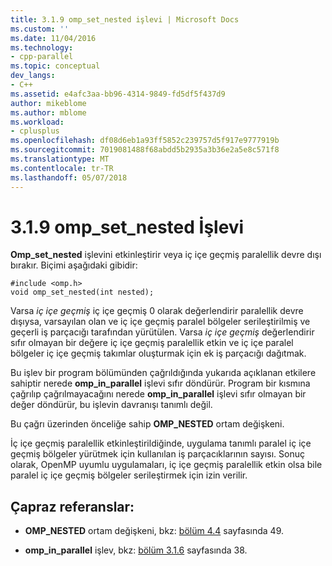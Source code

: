 ```yaml
---
title: 3.1.9 omp_set_nested işlevi | Microsoft Docs
ms.custom: ''
ms.date: 11/04/2016
ms.technology:
- cpp-parallel
ms.topic: conceptual
dev_langs:
- C++
ms.assetid: e4afc3aa-bb96-4314-9849-fd5df5f437d9
author: mikeblome
ms.author: mblome
ms.workload:
- cplusplus
ms.openlocfilehash: df08d6eb1a93ff5852c239757d5f917e9777919b
ms.sourcegitcommit: 7019081488f68abdd5b2935a3b36e2a5e8c571f8
ms.translationtype: MT
ms.contentlocale: tr-TR
ms.lasthandoff: 05/07/2018
---
```

# <a name="319-ompsetnested-function"></a>3.1.9 omp_set_nested İşlevi
**Omp_set_nested** işlevini etkinleştirir veya iç içe geçmiş paralellik devre dışı bırakır. Biçimi aşağıdaki gibidir:  
  
```  
#include <omp.h>  
void omp_set_nested(int nested);  
```  
  
 Varsa *iç içe geçmiş* iç içe geçmiş 0 olarak değerlendirir paralellik devre dışıysa, varsayılan olan ve iç içe geçmiş paralel bölgeler serileştirilmiş ve geçerli iş parçacığı tarafından yürütülen. Varsa *iç içe geçmiş* değerlendirir sıfır olmayan bir değere iç içe geçmiş paralellik etkin ve iç içe paralel bölgeler iç içe geçmiş takımlar oluşturmak için ek iş parçacığı dağıtmak.  
  
 Bu işlev bir program bölümünden çağrıldığında yukarıda açıklanan etkilere sahiptir nerede **omp_in_parallel** işlevi sıfır döndürür. Program bir kısmına çağrılıp çağrılmayacağını nerede **omp_in_parallel** işlevi sıfır olmayan bir değer döndürür, bu işlevin davranışı tanımlı değil.  
  
 Bu çağrı üzerinden önceliğe sahip **OMP_NESTED** ortam değişkeni.  
  
 İç içe geçmiş paralellik etkinleştirildiğinde, uygulama tanımlı paralel iç içe geçmiş bölgeler yürütmek için kullanılan iş parçacıklarının sayısı. Sonuç olarak, OpenMP uyumlu uygulamaları, iç içe geçmiş paralellik etkin olsa bile paralel iç içe geçmiş bölgeler serileştirmek için izin verilir.  
  
## <a name="cross-references"></a>Çapraz referanslar:  
  
-   **OMP_NESTED** ortam değişkeni, bkz: [bölüm 4.4](../../parallel/openmp/4-4-omp-nested.md) sayfasında 49.  
  
-   **omp_in_parallel** işlev, bkz: [bölüm 3.1.6](../../parallel/openmp/3-1-6-omp-in-parallel-function.md) sayfasında 38.